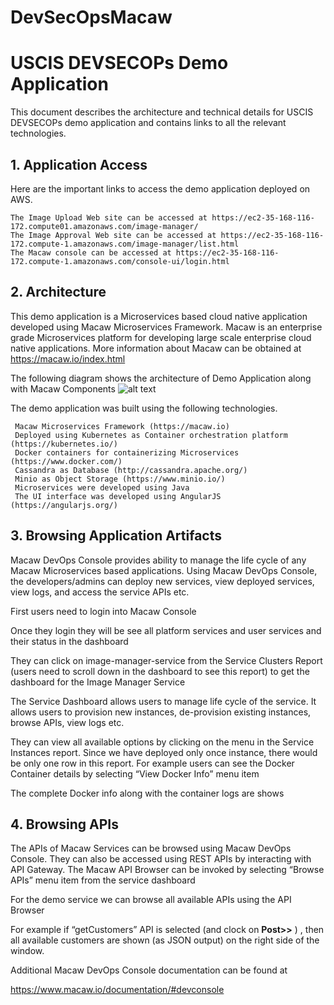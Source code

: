 # DevSecOpsMacaw
# USCIS DEVSECOPs Demo Application

This document describes the architecture and technical details for USCIS DEVSECOPs demo application
and contains links to all the relevant technologies.

## 1. Application Access

Here are the important links to access the demo application deployed on AWS.

```
The Image Upload Web site can be accessed at https://ec2-35-168-116-172.compute01.amazonaws.com/image-manager/
The Image Approval Web site can be accessed at https://ec2-35-168-116-172.compute-1.amazonaws.com/image-manager/list.html
The Macaw console can be accessed at https://ec2-35-168-116-172.compute-1.amazonaws.com/console-ui/login.html
```
## 2. Architecture

This demo application is a Microservices based cloud native application developed using Macaw
Microservices Framework. Macaw is an enterprise grade Microservices platform for developing large
scale enterprise cloud native applications. More information about Macaw can be obtained at
https://macaw.io/index.html

The following diagram shows the architecture of Demo Application along with Macaw Components
![alt text](https://github.com/ZolonTech/DevSecOpsMacaw/blob/master/USCIS%20DEVSECOPs%20Demo%20Architecture.jpg)

The demo application was built using the following technologies.

```
 Macaw Microservices Framework (https://macaw.io)
 Deployed using Kubernetes as Container orchestration platform (https://kubernetes.io/)
 Docker containers for containerizing Microservices (https://www.docker.com/)
 Cassandra as Database (http://cassandra.apache.org/)
 Minio as Object Storage (https://www.minio.io/)
 Microservices were developed using Java
 The UI interface was developed using AngularJS (https://angularjs.org/)
```
## 3. Browsing Application Artifacts

Macaw DevOps Console provides ability to manage the life cycle of any Macaw Microservices based
applications. Using Macaw DevOps Console, the developers/admins can deploy new services, view
deployed services, view logs, and access the service APIs etc.

First users need to login into Macaw Console


Once they login they will be see all platform services and user services and their status in the dashboard

They can click on image-manager-service from the Service Clusters Report (users need to scroll down in
the dashboard to see this report) to get the dashboard for the Image Manager Service

The Service Dashboard allows users to manage life cycle of the service. It allows users to provision new
instances, de-provision existing instances, browse APIs, view logs etc.


They can view all available options by clicking on the menu in the Service Instances report. Since we
have deployed only once instance, there would be only one row in this report. For example users can
see the Docker Container details by selecting “View Docker Info” menu item

The complete Docker info along with the container logs are shows


## 4. Browsing APIs

The APIs of Macaw Services can be browsed using Macaw DevOps Console. They can also be accessed
using REST APIs by interacting with API Gateway. The Macaw API Browser can be invoked by selecting
“Browse APIs” menu item from the service dashboard


For the demo service we can browse all available APIs using the API Browser

For example if “getCustomers” API is selected (and clock on **Post>>** ) , then all available customers are
shown (as JSON output) on the right side of the window.

Additional Macaw DevOps Console documentation can be found at

https://www.macaw.io/documentation/#devconsole


